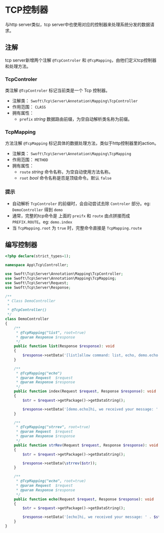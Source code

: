 # TCP控制器

与http server类似，tcp server中也使用对应的控制器来处理系统分发的数据请求。

## 注解

tcp server新增两个注解 `@TcpControler` 和 `@TcpMapping`，由他们定义tcp控制器和处理方法。

### TcpControler

类注解 `@TcpControler` 标记当前类是一个 Tcp 控制器。

- 注解类： `Swoft\Tcp\Server\Annotation\Mapping\TcpController`
- 作用范围： `CLASS`
- 拥有属性：
    + `prefix` _string_ 数据路由前缀，为空自动解析类名称为前缀。

### TcpMapping

方法注解 `@TcpMapping` 标记具体的数据处理方法，类似于http控制器里的action。

- 注解类： `Swoft\Tcp\Server\Annotation\Mapping\TcpMapping`
- 作用范围： `METHOD`
- 拥有属性：
    + `route` _string_ 命令名称，为空自动使用方法名称。
    + `root` _bool_ 命令名称是否是顶级命令。默认 `false`

### 提示

- 自动解析 `TcpControler` 的前缀时，会自动尝试去除 `Controler` 部分。eg: `DemoController` 得到 `demo`
- 通常，完整的tcp命令是 上面的 `preifx` 和 `route` 由点拼接而成 `PREFIX.ROUTE`。eg: `demo.index`
- 当 `TcpMapping.root` 为 `true` 时，完整命令直接是 `TcpMapping.route`

## 编写控制器

```php
<?php declare(strict_types=1);

namespace App\Tcp\Controller;

use Swoft\Tcp\Server\Annotation\Mapping\TcpController;
use Swoft\Tcp\Server\Annotation\Mapping\TcpMapping;
use Swoft\Tcp\Server\Request;
use Swoft\Tcp\Server\Response;

/**
 * Class DemoController
 *
 * @TcpController()
 */
class DemoController
{
    /**
     * @TcpMapping("list", root=true)
     * @param Response $response
     */
    public function list(Response $response): void
    {
        $response->setData('[list]allow command: list, echo, demo.echo');
    }

    /**
     * @TcpMapping("echo")
     * @param Request  $request
     * @param Response $response
     */
    public function index(Request $request, Response $response): void
    {
        $str = $request->getPackage()->getDataString();

        $response->setData('[demo.echo]hi, we received your message: ' . $str);
    }

    /**
     * @TcpMapping("strrev", root=true)
     * @param Request  $request
     * @param Response $response
     */
    public function strRev(Request $request, Response $response): void
    {
        $str = $request->getPackage()->getDataString();

        $response->setData(\strrev($str));
    }

    /**
     * @TcpMapping("echo", root=true)
     * @param Request  $request
     * @param Response $response
     */
    public function echo(Request $request, Response $response): void
    {
        $str = $request->getPackage()->getDataString();

        $response->setData('[echo]hi, we received your message: ' . $str);
    }
}
```


